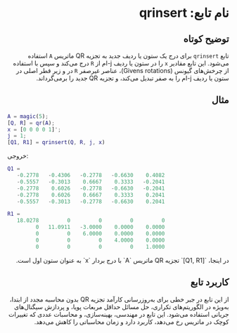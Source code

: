 
<div dir="rtl">

# نام تابع: qrinsert

## توضیح کوتاه
تابع `qrinsert` برای درج یک ستون یا ردیف جدید به تجزیه QR ماتریس `A` استفاده می‌شود. این تابع مقادیر `x` را در ستون یا ردیف j-ام از `R` درج می‌کند و سپس با استفاده از چرخش‌های گیونس (Givens rotations)، عناصر غیرصفر `R` در و زیر قطر اصلی در ستون یا ردیف j-ام را به صفر تبدیل می‌کند، و تجزیه QR جدید را برمی‌گرداند.

## مثال
<div dir="ltr">

```matlab
A = magic(5);
[Q, R] = qr(A);
x = [0 0 0 0 1]';
j = 1;
[Q1, R1] = qrinsert(Q, R, j, x)
```

خروجی:
```matlab
Q1 =
   -0.2778   -0.4306   -0.2778   -0.6630    0.4082
   -0.5557   -0.3013    0.6667    0.3333   -0.2041
   -0.2778    0.6026   -0.2778   -0.6630   -0.2041
   -0.2778    0.6026    0.6667    0.3333    0.2041
   -0.5557   -0.3013   -0.2778   -0.6630    0.2041

R1 =
   18.0278         0         0         0         0
         0   11.0911   -3.0000    0.0000    0.0000
         0         0    6.0000    0.0000    0.0000
         0         0         0    4.0000    0.0000
         0         0         0         0    1.0000
```

</div>
در اینجا، `[Q1, R1]` تجزیه QR ماتریس `A` با درج بردار `x` به عنوان ستون اول است.

## کاربرد تابع
از این تابع در جبر خطی برای به‌روزرسانی کارآمد تجزیه QR بدون محاسبه مجدد از ابتدا، به‌ویژه در الگوریتم‌های تکراری، حل مسائل حداقل مربعات پویا، و پردازش سیگنال‌های جریانی استفاده می‌شود. این تابع در مهندسی، بهینه‌سازی، و محاسبات عددی که تغییرات کوچک در ماتریس رخ می‌دهد، کاربرد دارد و زمان محاسباتی را کاهش می‌دهد.

</div>

